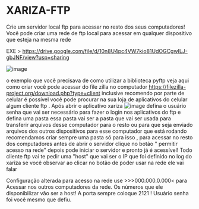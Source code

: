 # XARIZA-FTP
Crie um servidor local ftp para acessar no resto dos seus computadores! 
Você pode criar uma rede de ftp local para acessar em qualquer dispositivo que esteja na mesma rede

EXE > https://drive.google.com/file/d/10n8U4pc4VW7kio81UdOGCgwILJ-gbJNF/view?usp=sharing

![image](https://github.com/user-attachments/assets/cb113159-4c46-4652-b13d-245258324258)

o exemplo que você precisava de como utilizar a biblioteca pyftp
veja aqui como criar você pode acessar do file zilla no computador https://filezilla-project.org/download.php?type=client inclusive recomendo por parte de celular é possível você pode procurar na sua loja de aplicativos do celular algum cliente ftp .
Após abrir o aplicativo xariza
![image](https://github.com/user-attachments/assets/cb113159-4c46-4652-b13d-245258324258)
defina o usuário senha que vai ser necessário para fazer o login nos aplicativos do ftp e defina uma pasta essa pasta vai ser a pasta que vai ser usada para transferir arquivos desse computador para o resto ou para que seja enviado arquivos dos outros dispositivos para esse computador que está rodando recomendamos criar sempre uma pasta só para isso ,
para acessar no resto dos computadores antes de abrir o servidor clique no botão " permitir acesso na rede" depois pode iniciar o servidor e pronto já é acessível!
Todo cliente ftp vai te pedir uma "host" que vai ser o IP que foi definido no log do xariza se você observar ao clicar no botão de poder usar na rede ele vai falar

Configuração alterada para acesso na rede use >>>000.000.0.000< para Acessar nos outros computadores da rede. 
Os números que ele disponibilizar vão ser a host!
A porta sempre coloque 2121 !
Usuário senha foi você mesmo que defiu.
